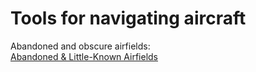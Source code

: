 
# Tools for navigating aircraft

Abandoned and obscure airfields:  
[Abandoned & Little-Known Airfields](http://www.airfields-freeman.com/)
